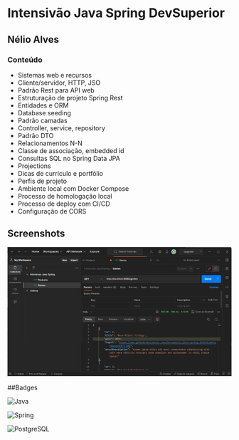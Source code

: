 # Intensivão Java Spring DevSuperior
## Nélio Alves

### Conteúdo
- Sistemas web e recursos
- Cliente/servidor, HTTP, JSO
- Padrão Rest para API web
- Estruturação de projeto Spring Rest
- Entidades e ORM
- Database seeding
- Padrão camadas
- Controller, service, repository
- Padrão DTO
- Relacionamentos N-N
- Classe de associação, embedded id
- Consultas SQL no Spring Data JPA
- Projections
- Dicas de currículo e portfólio
- Perfis de projeto
- Ambiente local com Docker Compose
- Processo de homologação local
- Processo de deploy com CI/CD
- Configuração de CORS

## Screenshots

![GetGameMinDTO|400x230](https://github.com/DriRSantos/intensivao-java-spring-devsuperior/blob/main/dslist/images/postman-get-request-GameMinDTO.jpg?raw=true)

##Badges

![Java](https://img.shields.io/badge/java-%23ED8B00.svg?style=for-the-badge&logo=openjdk&logoColor=white)

![Spring](https://img.shields.io/badge/spring-%236DB33F.svg?style=for-the-badge&logo=spring&logoColor=white)

![PostgreSQL](https://img.shields.io/badge/PostgreSQL-316192?style=for-the-badge&logo=postgresql&logoColor=white)